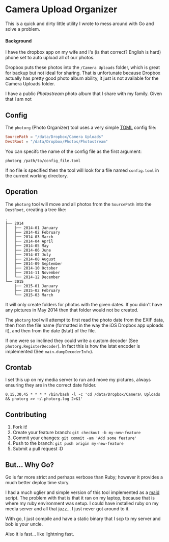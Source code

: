 # Camera Upload Organizer
This is a quick and dirty little utility I wrote to mess around with Go and solve a problem.

#### Background
I have the dropbox app on my wife and I's (is that correct?  English is hard) phone set to auto upload all of our photos.

Dropbox puts these photos into the `/Camera Uploads` folder, which is great for backup but not ideal for sharing.  That is unfortunate because Dropbox actually has pretty good photo album ability, it just is not available for the Camera Uploads folder.

I have a public *Photostream* photo album that  I share with my family.  Given that I am not

## Config
The `photorg` (Photo Organizer) tool uses a very simple [TOML](https://github.com/toml-lang/toml) config file:

~~~ toml
SourcePath = "/data/Dropbox/Camera Uploads"
DestRoot = "/data/Dropbox/Photos/Photostream"
~~~

You can specifc the name of the config file as the first argument:

    photorg /path/to/config_file.toml

If no file is specified then the tool will look for a file named `config.toml` in the current working directory.

## Operation
The `photorg` tool will move and all photos from the `SourcePath` into the `DestRoot`, creating a tree like:

    .
    ├── 2014
    │   ├── 2014-01 January
    │   ├── 2014-02 February
    │   ├── 2014-03 March
    │   ├── 2014-04 April
    │   ├── 2014-05 May
    │   ├── 2014-06 June
    │   ├── 2014-07 July
    │   ├── 2014-08 August
    │   ├── 2014-09 September
    │   ├── 2014-10 October
    │   ├── 2014-11 November
    │   └── 2014-12 December
    └── 2015
        ├── 2015-01 January
        ├── 2015-02 February
        └── 2015-03 March

It will only create folders for photos with the given dates. If you didn't have any pictures in May 2014 then that folder would not be created.

The `photorg` tool will attempt to first read the photo date from the EXIF data, then from the file name (formatted in the way the iOS Dropbox app uploads it), and then from the date (lstat) of the file.

If one were so inclined they could write a custom decoder (See `photorg.RegisterDecoder`).  In fact this is how the lstat encoder is implemented (See `main.dumpDecoderInfo`).

## Crontab
I set this up on my media server to run and move my pictures, always ensuring they are in the correct date folder.

    0,15,30,45 * * * * /bin/bash -l -c 'cd /data/Dropbox/Camera\ Uploads && photorg >> ~/.photorg.log 2>&1'


## Contributing
1. Fork it!
2. Create your feature branch: `git checkout -b my-new-feature`
3. Commit your changes: `git commit -am 'Add some feature'`
4. Push to the branch: `git push origin my-new-feature`
5. Submit a pull request :D

## But... Why Go?
Go is far more strict and perhaps verbose than Ruby; however it provides a much better deploy time story.

I had a much uglier and simple version of this tool implemented as a [maid](https://github.com/benjaminoakes/maid) script.  The problem with that is that it ran on my laptop, because that is where my ruby environment was setup.  I could have installed ruby on my media server and all that jazz... I just never got around to it.

With go, I just compile and have a static binary that I scp to my server and bob is your uncle.

Also it is fast... like lightning fast.
